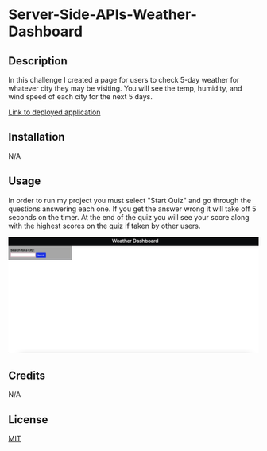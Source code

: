 # Server-Side-APIs-Weather-Dashboard

## Description

In this challenge I created a page for users to check 5-day weather for whatever city they may be visiting. You will see the temp, humidity, and wind speed of each city for the next 5 days.

[Link to deployed application]()

## Installation

N/A

## Usage

In order to run my project you must select "Start Quiz" and go through the questions answering each one. If you get the answer wrong it will take off 5 seconds on the timer. At the end of the quiz you will see your score along with the highest scores on the quiz if taken by other users.

![alt text](./assets/images/Screenshot1.png)


## Credits

N/A

## License

[MIT](https://choosealicense.com/licenses/mit/)